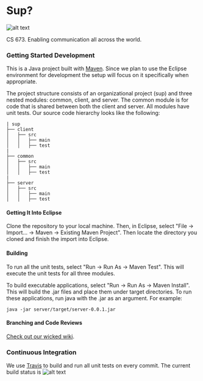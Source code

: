 # Sup?

![alt text](https://travis-ci.org/or-drop-tables-team/sup.svg "Build Status")

CS 673. Enabling communication all across the world.

### Getting Started Development
This is a Java project built with [Maven](https://maven.apache.org/). Since we plan
to use the Eclipse environment for development the setup will focus on it specifically
when appropriate.

The project structure consists of an organizational project (sup) and three nested modules: 
common, client, and server. The common module is for code that is shared between both the client 
and server. All modules have unit tests. Our source code hierarchy looks like the following:

    | sup
    ├── client
    │   ├── src
    │   │   ├── main
    │   │   ├── test
    |
    ├── common
    │   ├── src
    │   │   ├── main
    │   │   ├── test
    |
    ├── server
    │   ├── src
    │   │   ├── main
    │   │   ├── test

#### Getting It Into Eclipse
Clone the repository to your local machine. Then, in Eclipse, select 
"File -> Import... -> Maven -> Existing Maven Project". Then locate the directory you 
cloned and finish the import into Eclipse.

#### Building
To run all the unit tests, select "Run -> Run As -> Maven Test". This will 
execute the unit tests for all three modules.

To build executable applications, select "Run -> Run As -> Maven Install". This
will build the .jar files and place them under target directories. To run these
applications, run java with the .jar as an argument. For example:

    java -jar server/target/server-0.0.1.jar

#### Branching and Code Reviews
[Check out our wicked wiki](https://github.com/or-drop-tables-team/sup/wiki/Branching-and-Pull-Requests).

### Continuous Integration
We use [Travis](https://travis-ci.org/or-drop-tables-team/sup) to build and run 
all unit tests on every commit.
The current build status is ![alt text](https://travis-ci.org/or-drop-tables-team/sup.svg "Build Status")
